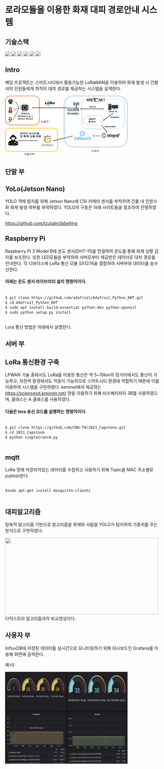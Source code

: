 # 로라모듈을 이용한 화재 대피 경로안내 시스템

## 기술스택
<img src="https://img.shields.io/badge/json-000000?style=flat-square&logo=json&logoColor=white&link=https://ko.wikipedia.org/wiki/JSON"> <img src="https://img.shields.io/badge/Grafana-F46800?style=flat-square&logo=Grafana&logoColor=white&link=https://grafana.com"> <img src="https://img.shields.io/badge/InfluxDB-22ADF6?style=flat-square&logo=InfluxDB&logoColor=white&link=https://grafana.com"> <img src="https://img.shields.io/badge/Linux-FCC624?style=flat-square&logo=Linux&logoColor=white&link=https://grafana.com"> <img src="https://img.shields.io/badge/Python-3776AB?style=flat-square&logo=Python&logoColor=white&link=https://grafana.com"> <img src="https://img.shields.io/badge/MQTT-3C5280?style=flat-square&logo=Eclipse-Mosquitto&logoColor=white">

## Intro

해당 프로젝트는 스마트시티에서 활용가능한 LoRaWAN을 이용하여 화재 발생 시 건물 내의 인원들에게 최적의 대피 경로를 제공하는 시스템을 설계한다. 

<img src="/img/Architecture.png" width="400px" height="200px"></img><br/>

## 단말 부
## YoLo(Jetson Nano)
YOLO 객체 탐지를 위해 Jetson Nano에 CSI 카메라 센서를 부착하여 건물 내 인원수와 화재 발생 여부를 파악하였다. YOLO의 구동은 아래 사이트들을 참조하여 진행하였다.

https://github.com/tzutalin/labelImg

## Raspberry Pi
Raspberry Pi 3 Model B에 온도 센서(DHT-11)를 연결하여 온도를 통해 화재 상황 감지를 보조한다. 또한 LED모듈을 부착하여 서버로부터 제공받은 데이터로 대피 경로를 안내한다. 각 디바이스에 LoRa 통신 모듈 SX1276을 결합하여 서버부와 데이터를 송수신한다.

#### 아래는 온도 센서 라이브러리 설치 명령어이다.
<pre>
<code>
$ git clone https://github.com/adafruit/Adafruit_Python_DHT.git
$ cd Adafruit_Python_DHT
$ sudo apt install build-essential python-dev python-openssl
$ sudo python setup.py install
</code>
</pre>

Lora 통신 방법은 아래에서 설명한다.

## 서버 부
## LoRa 통신환경 구축
LPWAN 기술 중에서도 LoRa를 이용한 통신은 약 5~10km의 장거리에서도 통신이 가능하고, 저전력 환경에서도 작동이 가능하므로 스마트시티 환경에 적합하기 때문에 이를 이용하여 시스템을 구현하였다. keronet에서 제공하는 https://scienceiot.kreonet.net/ 망을 이용하기 위해 라즈베리파이 3B를 사용하였으며, 클래스는 A 클래스를 사용하였다.

#### 다음은 lora 송신 코드를 실행하는 명령어이다.
<pre>
<code>
$ git clone https://github.com/CNU-T9/2021_Capstone.git
$ cd 2021_Capstone
$ python simpletranv4.py
</code>
</pre>


## mqtt
LoRa 망에 저장되어있는 데이터를 수집하고 사용하기 위해 Topic을 MAC 주소별로 publish한다.

<pre>
<code>
$sudo apt-get install mosquitto-clients
</code>
</pre>

## 대피알고리즘
탐욕적 알고리즘 기반으로 알고리즘을 화재와 사람을 YOLO가 탐지하여 가중치를 주는 방식으로 구현하였다.

<img width=500, height=250 src=https://user-images.githubusercontent.com/81306489/120764489-280f9780-c553-11eb-9513-ccefe4a7a77e.gif>
다익스트라 알고리즘과의 비교영상이다.

## 사용자 부
InfluxDB에 저장된 데이터를 실시간으로 모니터링하기 위해 대시보드인 Grafana를 이용해 화면에 출력한다.

예시)

<img src="/img/grafana.jpg" width="400px" height="300px"></img><br/>







